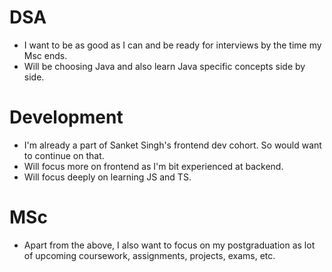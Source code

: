 # DSA

- I want to be as good as I can and be ready for interviews by the time my Msc ends.
- Will be choosing Java and also learn Java specific concepts side by side.

# Development

- I'm already a part of Sanket Singh's frontend dev cohort. So would want to continue on that.
- Will focus more on frontend as I'm bit experienced at backend.
- Will focus deeply on learning JS and TS.

# MSc

- Apart from the above, I also want to focus on my postgraduation as lot of upcoming coursework, assignments, projects, exams, etc.
